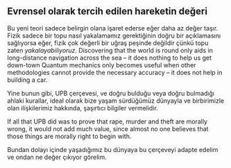 ## Evrensel olarak tercih edilen hareketin değeri

Bu yeni teori sadece belirgin olana işaret ederse eğer daha az değer taşır. Fizik sadece bir topu nasıl yakalamamız gerektiğinin doğru bir açıklamasını sağlıyorsa eğer, fizik çok değerli bir uğraş peşinde değildir çünkü topu zaten *yakalayabiliyoruz*. Discovering that the world is round only aids in long-distance navigation across the sea – it does nothing to help us get down-town Quantum mechanics only becomes useful when other methodologies cannot provide the necessary accuracy – it does not help in building a car.

Yine bunun gibi, UPB çerçevesi, ve doğru bulduğu veya doğru bulmadığı ahlaki kurallar, ideal olarak bize yaşam sürdüğümüz dünyayla ve birbirimizle olan ilişkilerimiz hakkında, şaşırtıcı bilgiler vermelidir.

If all that UPB did was to prove that rape, murder and theft are morally wrong, it would not add much value, since almost no one believes that those things are morally right to begin with.

Bundan dolayı içinde yaşadığımız bu dünyaya bu çerçeveyi adapte edelim ve ondan ne değer çıkıyor görelim.